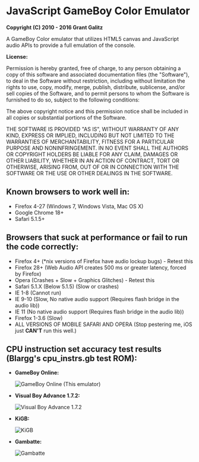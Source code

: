 JavaScript GameBoy Color Emulator
=================================

**Copyright (C) 2010 - 2016 Grant Galitz**

A GameBoy Color emulator that utilizes HTML5 canvas and JavaScript audio APIs to provide a full emulation of the console.

**License:**

Permission is hereby granted, free of charge, to any person obtaining a copy of this software and associated documentation files (the "Software"), to deal in the Software without restriction, including without limitation the rights to use, copy, modify, merge, publish, distribute, sublicense, and/or sell copies of the Software, and to permit persons to whom the Software is furnished to do so, subject to the following conditions:

The above copyright notice and this permission notice shall be included in all copies or substantial portions of the Software.

THE SOFTWARE IS PROVIDED "AS IS", WITHOUT WARRANTY OF ANY KIND, EXPRESS OR IMPLIED, INCLUDING BUT NOT LIMITED TO THE WARRANTIES OF MERCHANTABILITY, FITNESS FOR A PARTICULAR PURPOSE AND NONINFRINGEMENT. IN NO EVENT SHALL THE AUTHORS OR COPYRIGHT HOLDERS BE LIABLE FOR ANY CLAIM, DAMAGES OR OTHER LIABILITY, WHETHER IN AN ACTION OF CONTRACT, TORT OR OTHERWISE, ARISING FROM, OUT OF OR IN CONNECTION WITH THE SOFTWARE OR THE USE OR OTHER DEALINGS IN THE SOFTWARE.

Known browsers to work well in:
-------------------------------

* Firefox 4-27 (Windows 7, Windows Vista, Mac OS X)
* Google Chrome 18+
* Safari 5.1.5+

Browsers that suck at performance or fail to run the code correctly:
--------------------------------------------------------------------

* Firefox 4+ (*nix versions of Firefox have audio lockup bugs) - Retest this
* Firefox 28+ (Web Audio API creates 500 ms or greater latency, forced by Firefox)
* Opera (Crashes + Slow + Graphics Glitches) - Retest this
* Safari 5.1.X (Below 5.1.5) (Slow or crashes)
* IE 1-8 (Cannot run)
* IE 9-10 (Slow, No native audio support (Requires flash bridge in the audio lib))
* IE 11 (No native audio support (Requires flash bridge in the audio lib))
* Firefox 1-3.6 (Slow)
* ALL VERSIONS OF MOBILE SAFARI AND OPERA (Stop pestering me, iOS just **CAN'T** run this well.)

CPU instruction set accuracy test results (Blargg's cpu_instrs.gb test ROM):
-----------------------------------------------------

* **GameBoy Online:**

	![GameBoy Online (This emulator)](http://i.imgur.com/ivs7F.png "Passes")
* **Visual Boy Advance 1.7.2:**

	![Visual Boy Advance 1.7.2](http://i.imgur.com/NYnYu.png "Fails")
* **KiGB:**

	![KiGB](http://i.imgur.com/eYHDH.png "Fails")
* **Gambatte:**

	![Gambatte](http://i.imgur.com/vGHFz.png "Passes")
